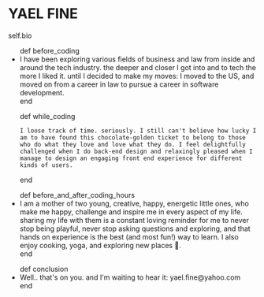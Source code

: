 YAEL FINE
==============  

self.bio

<ul>
  def before_coding
  <li>
    I have been exploring various fields of business and law from inside and around the tech industry. the deeper and closer I got into and to tech the more I liked it. until I decided to make my moves: I moved to the US, and moved on from a career in law to pursue a career in software development.
  </li>
  end
</ul>

<ul>
  def while_coding

    I loose track of time. seriously. I still can't believe how lucky I am to have found this chocolate-golden ticket to belong to those who do what they love and love what they do. I feel delightfully challenged when I do back-end design and relaxingly pleased when I manage to design an engaging front end experience for different kinds of users.

  end
</ul>

<ul>
  def before_and_after_coding_hours
  <li>
    I am a mother of two young, creative, happy, energetic little ones, who make me happy, challenge and inspire me in every aspect of my life. sharing my life with them is a constant loving reminder for me to never stop being playful, never stop asking questions and exploring, and that hands on experience is the best (and most fun!) way to learn. I also enjoy cooking, yoga, and exploring new places 🎒.
  </li>
  end
</ul>

<ul>
  def conclusion
    <li>Well.. that's on you. and I'm waiting to hear it: yael.fine@yahoo.com </li>
  end
</ul>
